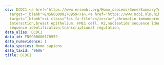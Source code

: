 ```yaml
---
csv: DCDC1,<a href="https://www.ensembl.org/Homo_sapiens/Gene/Summary?db=core;g=ENSG00000170959"
  target="_blank">ENSG00000170959</a>,<a href="https://www.ncbi.nlm.nih.gov/pubmed/22863008"
  target="_blank"><i class="fas fa-file"></i></a>",chromatin immunoprecipitation assay,direct
  interaction,breast epithelium, HME1 cell, R2,nucleotide sequence identification,nucleotide
  sequence identification,transcriptional regulation,
data_alias: DCDC1
data_id: ENSG00000170959
data_numevidence: 1
data_species: Homo sapiens
data_taxid: '9606'
title: DCDC1
---
```


